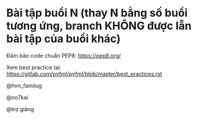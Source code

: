 # Bài tập buổi N (thay N bằng số buổi tương ứng, branch KHÔNG được lẫn bài tập của buổi khác)

Đảm bảo code chuẩn PEP8: https://pep8.org/

Xem best practice tại: https://gitlab.com/pyfml/pyfml/blob/master/best_practices.rst

@hvn_familug

@no7kai

@trợ giảng
